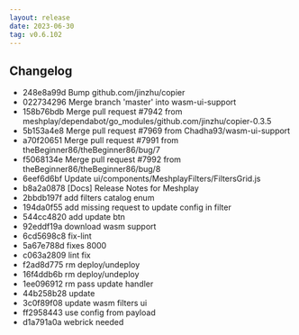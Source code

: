 ```yaml
---
layout: release
date: 2023-06-30
tag: v0.6.102
---
```


## Changelog
* 248e8a99d Bump github.com/jinzhu/copier
* 022734296 Merge branch 'master' into wasm-ui-support
* 158b76bdb Merge pull request #7942 from meshplay/dependabot/go_modules/github.com/jinzhu/copier-0.3.5
* 5b153a4e8 Merge pull request #7969 from Chadha93/wasm-ui-support
* a70f20651 Merge pull request #7991 from theBeginner86/theBeginner86/bug/7
* f5068134e Merge pull request #7992 from theBeginner86/theBeginner86/bug/8
* 6eef6d6bf Update ui/components/MeshplayFilters/FiltersGrid.js
* b8a2a0878 [Docs] Release Notes for Meshplay
* 2bbdb197f add filters catalog enum
* 194da0f55 add missing request to update config in filter
* 544cc4820 add update btn
* 92eddf19a download wasm support
* 6cd5698c8 fix-lint
* 5a67e788d fixes 8000
* c063a2809 lint fix
* f2ad8d775 rm deploy/undeploy
* 16f4ddb6b rm deploy/undeploy
* 1ee096912 rm pass update handler
* 44b258b28 update
* 3c0f89f08 update wasm filters ui
* ff2958443 use config from payload
* d1a791a0a webrick needed
